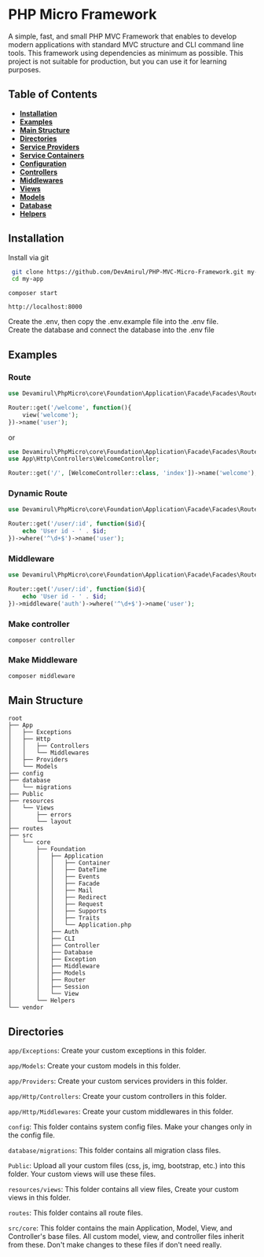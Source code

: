 # PHP Micro Framework

A simple, fast, and small PHP MVC Framework that enables to develop modern applications with standard MVC structure and CLI command line tools. This framework using dependencies as minimum as possible. This project is not suitable for production, but you can use it for learning purposes.

## Table of Contents

- **[Installation](#installation)**
- **[Examples](#examples)**
- **[Main Structure](#main-structure)**
- **[Directories](#directories)**
- **[Service Providers](#service-providers)**
- **[Service Containers](#service-containers)**
- **[Configuration](#configuration)**
- **[Controllers](#controllers)**
- **[Middlewares](#middlewares)**
- **[Views](#views)**
- **[Models](#models)**
- **[Database](#database)**
- **[Helpers](#helpers)**


## Installation

Install via git

```bash
 git clone https://github.com/DevAmirul/PHP-MVC-Micro-Framework.git my-app
 cd my-app
```

```
composer start
```

```
http://localhost:8000
```
Create the .env, then copy the .env.example file into the .env file. <br>
Create the database and connect the database into the .env file

## Examples

### Route

```php
use Devamirul\PhpMicro\core\Foundation\Application\Facade\Facades\Router;

Router::get('/welcome', function(){
    view('welcome');
})->name('user');
```
or
```php
use Devamirul\PhpMicro\core\Foundation\Application\Facade\Facades\Router;
use App\Http\Controllers\WelcomeController;

Router::get('/', [WelcomeController::class, 'index'])->name('welcome');
```

### Dynamic Route

```php
use Devamirul\PhpMicro\core\Foundation\Application\Facade\Facades\Router;

Router::get('/user/:id', function($id){
    echo 'User id - ' . $id;
})->where('^\d+$')->name('user');
```

### Middleware
```php
use Devamirul\PhpMicro\core\Foundation\Application\Facade\Facades\Router;

Router::get('/user/:id', function($id){
    echo 'User id - ' . $id;
})->middleware('auth')->where('^\d+$')->name('user');
```

### Make controller

```cli
composer controller
```

### Make Middleware

```cli
composer middleware
```


## Main Structure

```
root
├── App
│   ├── Exceptions
│   ├── Http
│   │   ├── Controllers
│   │   └── Middlewares
│   ├── Providers
│   └── Models
├── config
├── database
│   └── migrations
├── Public
├── resources
│   └── Views
│       ├── errors
│       └── layout
├── routes
├── src
│   └── core
│       ├── Foundation
│       │   ├── Application
│       │   │   ├── Container
│       │   │   ├── DateTime
│       │   │   ├── Events
│       │   │   ├── Facade
│       │   │   ├── Mail
│       │   │   ├── Redirect
│       │   │   ├── Request
│       │   │   ├── Supports
│       │   │   ├── Traits
│       │   │   └── Application.php
│       │   ├── Auth
│       │   ├── CLI
│       │   ├── Controller
│       │   ├── Database
│       │   ├── Exception
│       │   ├── Middleware
│       │   ├── Models
│       │   ├── Router
│       │   ├── Session
│       │   └── View
│       └── Helpers
└── vendor
```

## Directories

`app/Exceptions`: Create your custom exceptions in this folder.

`app/Models`: Create your custom models in this folder.

`app/Providers`: Create your custom services providers in this folder.

`app/Http/Controllers`: Create your custom controllers in this folder.

`app/Http/Middlewares`: Create your custom middlewares in this folder.

`config`: This folder contains system config files. Make your changes only in the config file.

`database/migrations`: This folder contains all migration class files.

`Public`: Upload all your custom files (css, js, img, bootstrap, etc.) into this folder. Your custom views will use these files.

`resources/views`: This folder contains all view files, Create your custom views in this folder.

`routes`: This folder contains all route files.

`src/core`: This folder contains the main Application, Model, View, and Controller's base files. All custom model, view, and controller files inherit from these. Don't make changes to these files if don't need really.
